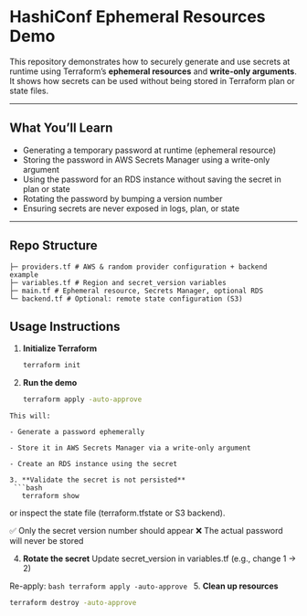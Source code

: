 # HashiConf Ephemeral Resources Demo

This repository demonstrates how to securely generate and use secrets at runtime using Terraform’s **ephemeral resources** and **write-only arguments**. It shows how secrets can be used without being stored in Terraform plan or state files.

---

##  What You’ll Learn

- Generating a temporary password at runtime (ephemeral resource)  
- Storing the password in AWS Secrets Manager using a write-only argument  
- Using the password for an RDS instance without saving the secret in plan or state  
- Rotating the password by bumping a version number  
- Ensuring secrets are never exposed in logs, plan, or state

---

##  Repo Structure
```
├─ providers.tf # AWS & random provider configuration + backend example
├─ variables.tf # Region and secret_version variables
├─ main.tf # Ephemeral resource, Secrets Manager, optional RDS
└─ backend.tf # Optional: remote state configuration (S3)
```
##  Usage Instructions

1. **Initialize Terraform**
   ```bash
   terraform init
2. **Run the demo**
   ```bash
   terraform apply -auto-approve
  ```
This will:

- Generate a password ephemerally

- Store it in AWS Secrets Manager via a write-only argument

- Create an RDS instance using the secret

3. **Validate the secret is not persisted**
   ```bash
     terraform show
   ```
or inspect the state file (terraform.tfstate or S3 backend).

✅ Only the secret version number should appear
❌ The actual password will never be stored

4. **Rotate the secret**
   Update secret_version in variables.tf (e.g., change 1 → 2)
   
Re-apply:
    ```bash
    terraform apply -auto-approve
    ```
5. **Clean up resources**
   ```bash
   terraform destroy -auto-approve
   ```
